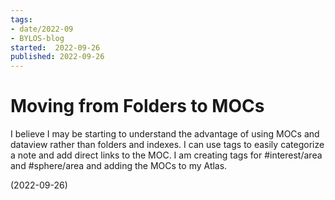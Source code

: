```yaml
---
tags:
- date/2022-09
- BYLOS-blog
started:  2022-09-26
published: 2022-09-26
---
```


# Moving from Folders to MOCs

I believe I may be starting to understand the advantage of using MOCs and dataview rather than folders and indexes. I can use tags to easily categorize a note and add direct links to the MOC. I am creating tags for #interest/area and #sphere/area and adding the MOCs to my Atlas.

(2022-09-26)